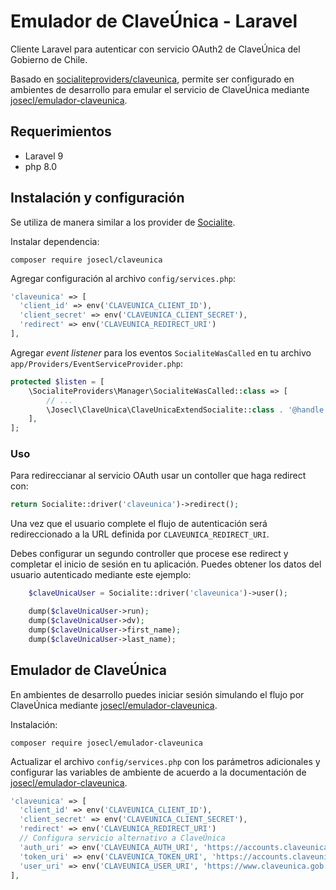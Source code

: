 # Emulador de ClaveÚnica - Laravel

Cliente Laravel para autenticar con servicio OAuth2 de ClaveÚnica del Gobierno de Chile.

Basado en [socialiteproviders/claveunica](https://github.com/SocialiteProviders/Providers/tree/master/src/ClaveUnica),
permite ser configurado en ambientes de desarrollo para emular el servicio de
ClaveÚnica mediante [josecl/emulador-claveunica](https://github.com/josecl/emulador-claveunica).


## Requerimientos

- Laravel 9
- php 8.0


## Instalación y configuración

Se utiliza de manera similar a los provider de [Socialite](https://socialiteproviders.com/).

Instalar dependencia:

```shell
composer require josecl/claveunica
```

Agregar configuración al archivo `config/services.php`:

```php
'claveunica' => [    
  'client_id' => env('CLAVEUNICA_CLIENT_ID'),  
  'client_secret' => env('CLAVEUNICA_CLIENT_SECRET'),  
  'redirect' => env('CLAVEUNICA_REDIRECT_URI') 
],
```

Agregar *event listener* para los eventos `SocialiteWasCalled` en tu archivo
`app/Providers/EventServiceProvider.php`:

```php
protected $listen = [
    \SocialiteProviders\Manager\SocialiteWasCalled::class => [
        // ...
        \Josecl\ClaveUnica\ClaveUnicaExtendSocialite::class . '@handle',
    ],
];
```


### Uso

Para redireccianar al servicio OAuth usar un contoller que haga redirect con:

```php
return Socialite::driver('claveunica')->redirect();
```

Una vez que el usuario complete el flujo de autenticación será redireccionado
a la URL definida por `CLAVEUNICA_REDIRECT_URI`.

Debes configurar un segundo controller que procese ese redirect y completar el inicio
de sesión en tu aplicación. Puedes obtener los datos del usuario autenticado
mediante este ejemplo:

```php
    $claveUnicaUser = Socialite::driver('claveunica')->user();

    dump($claveUnicaUser->run);
    dump($claveUnicaUser->dv);
    dump($claveUnicaUser->first_name);
    dump($claveUnicaUser->last_name);
```

## Emulador de ClaveÚnica

En ambientes de desarrollo puedes iniciar sesión simulando el flujo por
ClaveÚnica mediante [josecl/emulador-claveunica](https://github.com/josecl/emulador-claveunica).


Instalación:

```shell
composer require josecl/emulador-claveunica
```

Actualizar el archivo `config/services.php` con los parámetros adicionales y configurar las
variables de ambiente de acuerdo a la documentación de [josecl/emulador-claveunica](https://github.com/josecl/emulador-claveunica).

```php
'claveunica' => [    
  'client_id' => env('CLAVEUNICA_CLIENT_ID'),  
  'client_secret' => env('CLAVEUNICA_CLIENT_SECRET'),  
  'redirect' => env('CLAVEUNICA_REDIRECT_URI') 
  // Configura servicio alternativo a ClaveÚnica
  'auth_uri' => env('CLAVEUNICA_AUTH_URI', 'https://accounts.claveunica.gob.cl/openid/authorize'),
  'token_uri' => env('CLAVEUNICA_TOKEN_URI', 'https://accounts.claveunica.gob.cl/openid/token'),
  'user_uri' => env('CLAVEUNICA_USER_URI', 'https://www.claveunica.gob.cl/openid/userinfo'),
],
```
